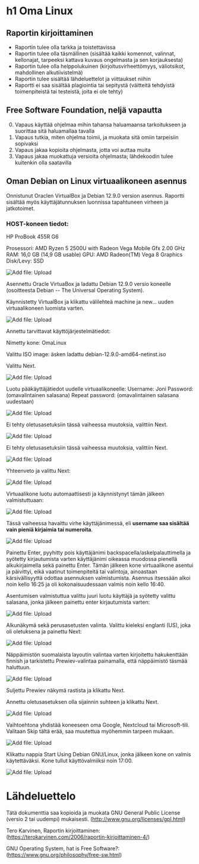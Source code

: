 # h1 Oma Linux

## Raportin kirjoittaminen
- Raportin tulee olla tarkka ja toistettavissa
- Raportin tulee olla täsmällinen (sisältää kaikki komennot, valinnat, kellonajat, tarpeeksi kattava kuvaus ongelmasta ja sen korjauksesta)
- Raportin tulee olla helppolukuinen (kirjoitusvirheettömyys, väliotsikot, mahdollinen alkutiivistelmä)
- Raportin tulee sisältää lähdeluettelot ja viittaukset niihin
- Raportti ei saa sisältää plagiointia tai sepitystä (väitteitä tehdyistä toimenpiteistä tai testeistä, joita ei ole tehty)

## Free Software Foundation, neljä vapautta
0. Vapaus käyttää ohjelmaa mihin tahansa haluamaansa tarkoitukseen ja suorittaa sitä haluamallaa tavalla
1. Vapaus tutkia, miten ohjelma toimii, ja muokata sitä omiin tarpeisiin sopivaksi
2. Vapaus jakaa kopioita ohjelmasta, jotta voi auttaa muita
3. Vapaus jakaa muokattuja versioita ohjelmasta; lähdekoodin tulee kuitenkin olla saatavilla
   
## Oman Debian on Linux virtuaalikoneen asennus

Onnistunut Oraclen VirtualBox ja Debian 12.9.0 version asennus. Raportti sisältää myös käyttäjätunnuksen luonnissa tapahtuneen virheen ja jatkotoimet.

### HOST-koneen tiedot:

HP ProBook 455R G6

Prosessori:
AMD Ryzen 5 2500U with Radeon Vega Mobile Gfx     2.00 GHz
RAM:
16,0 GB (14,9 GB usable)
GPU:
AMD Radeon(TM) Vega 8 Graphics
Disk/Levy:
SSD

 ![Add file: Upload](h1_Kuva1.png)
 
Asennettu Oracle VirtuaBox ja ladattu Debian 12.9.0 versio koneelle (osoitteesta Debian -- The Universal Operating System).

Käynnistetty VirtualBox ja klikattu välilehteä machine ja new… uuden virtuaalikoneen luomista varten.

 ![Add file: Upload](h1_Kuva15.png)

Annettu tarvittavat käyttöjärjestelmätiedot:

Nimetty kone: OmaLinux

Valittu ISO image: äsken ladattu debian-12.9.0-amd64-netinst.iso

Valittu Next.

![Add file: Upload](h1_Kuva2.png)

Luotu pääkäyttäjätiedot uudelle virtuaalikoneelle:
Username: Joni
Password: (omavalintainen salasana)
Repeat password: (omavalintainen salasana uudestaan)

![Add file: Upload](h1_Kuva3.png)

Ei tehty oletusasetuksiin tässä vaiheessa muutoksia, valittiin Next.

![Add file: Upload](h1_Kuva4.png)

Ei tehty oletusasetuksiin tässä vaiheessa muutoksia, valittiin Next.

![Add file: Upload](h1_Kuva5.png)
 
Yhteenveto ja valittu Next:
 
![Add file: Upload](h1_Kuva6.png)

Virtuaalikone luotu automaattisesti ja käynnistynyt tämän jälkeen valmistuttuaan:

![Add file: Upload](h1_Kuva7.png)
 
Tässä vaiheessa havaittu virhe käyttäjänimessä, eli **username saa sisältää vain pieniä kirjaimia tai numeroita**.

![Add file: Upload](h1_Kuva16.png)

Painettu Enter, pyyhitty pois käyttäjänimi backspacella/askelpalauttimella ja syötetty kirjautumista varten käyttäjänimi oikeassa muodossa pienellä alkukirjaimella sekä painettu Enter.
Tämän jälkeen kone virtuaalikone asentui ja päivittyi, eikä vaatinut toimenpiteitä tai valintoja, ainoastaan kärsivällisyyttä odottaa asennuksen valmistumista. Asennus itsessään alkoi noin kello 16:25 ja oli kokonaisuudessaan valmis noin kello 16:40.

Asentumisen valmistuttua valittu juuri luotu käyttäjä ja syötetty valittu salasana, jonka jälkeen painettu enter kirjautumista varten:

![Add file: Upload](h1_Kuva8.png)

Alkunäkymä sekä perusasetusten valinta. Valittu kieleksi englanti (US), joka oli oletuksena ja painettu Next:

![Add file: Upload](h1_Kuva9.png)
 
Näppäimistön suomalaista layoutin valintaa varten kirjoitettu hakukenttään finnish ja tarkistettu Prewiev-valintaa painamalla, että näppäimistö täsmää haluttuun.

![Add file: Upload](h1_Kuva10.png)

Suljettu Prewiev näkymä rastista ja klikattu Next.

Annettu oletusasetuksen olla sijainnin suhteen ja klikattu Next.

![Add file: Upload](h1_Kuva13.png)

Vaihtoehtona yhdistää koneeseen oma Google, Nextcloud tai Microsoft-tili. Valitaan Skip tältä erää, saa muutettua myöhemmin tarpeen mukaan.

![Add file: Upload](h1_Kuva11.png)
 
Klikattu nappia Start Using Debian GNU/Linux, jonka jälkeen kone on valmis käytettäväksi. Kone tullut käyttövalmiiksi noin 17:00.

![Add file: Upload](h1_Kuva12.png)


# Lähdeluettelo

Tätä dokumenttia saa kopioida ja muokata GNU General Public License (versio 2 tai uudempi) mukaisesti. (http://www.gnu.org/licenses/gpl.html)

Tero Karvinen, Raportin kirjoittaminen: (https://terokarvinen.com/2006/raportin-kirjoittaminen-4/)

GNU Operating System, hat is Free Software?: (https://www.gnu.org/philosophy/free-sw.html)


 
 

